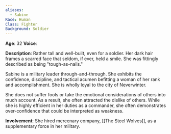 ```yaml
---
aliases:
  - Sabine
Race: Human
Class: Fighter
Background: Soldier
---
```

**Age**: 32
**Voice**: 

**Description**: 
Rather tall and well-built, even for a soldier. Her dark hair frames a scarred face that seldom, if ever, held a smile. She was fittingly described as being "tough-as-nails."

Sabine is a military leader through-and-through. She exhibits the confidence, discipline, and tactical acumen befitting a woman of her rank and accomplishment. She is wholly loyal to the city of Neverwinter.

She does not suffer fools or take the emotional considerations of others into much account. As a result, she often attracted the dislike of others. While she is highly efficient in her duties as a commander, she often demonstrates over-confidence that could be interpreted as weakness.

**Involvement**:
She hired mercenary company, [[The Steel Wolves]], as a supplementary force in her military.

